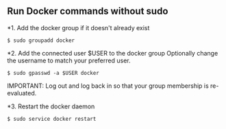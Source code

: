 ## Run Docker commands without sudo
*1. Add the docker group if it doesn't already exist
```
$ sudo groupadd docker
```

*2. Add the connected user $USER to the docker group
Optionally change the username to match your preferred user.
```
$ sudo gpasswd -a $USER docker
```
IMPORTANT: Log out and log back in so that your group membership is re-evaluated.

*3. Restart the docker daemon
```
$ sudo service docker restart
```
